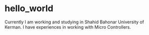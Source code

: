 # hello_world
Currently I am working and studying in Shahid Bahonar University of Kerman.
I have experiences in working with Micro Controllers.
